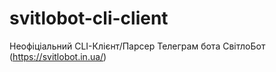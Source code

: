 # svitlobot-cli-client
Неофіціальний CLI-Клієнт/Парсер Телеграм бота СвітлоБот (https://svitlobot.in.ua/)
